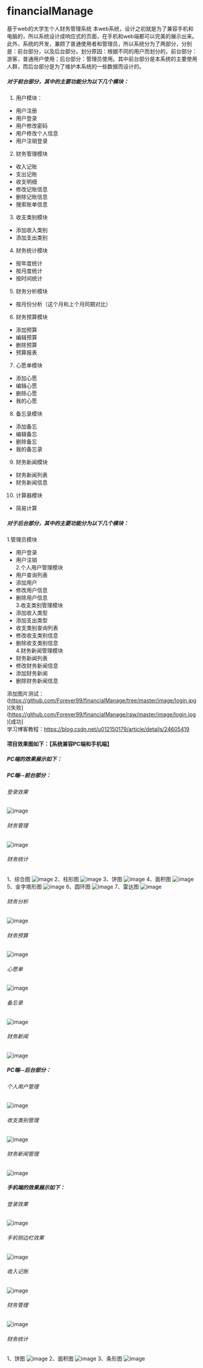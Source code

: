 # financialManage
基于web的大学生个人财务管理系统
本web系统，设计之初就是为了兼容手机和电脑的，所以系统设计成响应式的页面，在手机和web端都可以完美的展示出来。
此外，系统的开发，兼顾了普通使用者和管理员，所以系统分为了两部分，分别是：前台部分，以及后台部分。划分原因：根据不同的用户而划分的，前台部分：游客，普通用户使用；后台部分：管理员使用。其中前台部分是本系统的主要使用人群，而后台部分是为了维护本系统的一些数据而设计的。
##### 对于前台部分，其中的主要功能分为以下几个模块：<br/>
1.	用户模块：
*	 用户注册
*	 用户登录
*	 用户修改密码
*	 用户修改个人信息
*	 用户注销登录
2.	财务管理模块
*	 收入记账
*  支出记账
*	 收支明细
*	 修改记账信息
*	 删除记账信息  
*	 搜索账单信息
3.	收支类别模块
*	 添加收入类别
*	 添加支出类别
4.	财务统计模块
*	 按年度统计
*	 按月度统计
*	 按时间统计
5.	财务分析模块
*	 按月份分析（这个月和上个月同期对比）
6.	财务预算模块
*	 添加预算
*	 编辑预算
*	 删除预算
*	 预算报表
7.	心愿单模块
*	 添加心愿
*	 编辑心愿
*	 删除心愿
*	 我的心愿
8.	备忘录模块
*	 添加备忘
*	 编辑备忘
*	 删除备忘
*	 我的备忘录
9.	财务新闻模块
*	 财务新闻列表
*	 财务新闻信息
10.	计算器模块
*	 简易计算

##### 对于后台部分，其中的主要功能分为以下几个模块：<br/>
1.管理员模块
*	 用户登录
*	 用户注销<br/>
2.个人用户管理模块
*	 用户查询列表
*	 添加用户
*	 修改用户信息
*	 删除用户信息<br/>
3.收支类别管理模块
*	 添加收入类型
*	 添加支出类型
*	 收支类别查询列表
*	 修改收支类别信息
*	 删除收支类别信息<br/>
4.财务新闻管理模块
*	 财务新闻列表
*	 修改财务新闻信息
*	 添加财务新闻
*	 删除财务新闻信息<br/>

添加图片测试：
(https://github.com/Forever99/financialManage/tree/master/image/login.jpg)[失败]
(https://github.com/Forever99/financialManage/raw/master/image/login.jpg)[成功]   
学习博客教程：https://blog.csdn.net/u012150179/article/details/24605419

#### 项目效果图如下：【系统兼容PC端和手机端】<br/>
##### PC端的效果展示如下：<br/>
##### PC端--前台部分：
###### 登录效果
![image](https://github.com/Forever99/financialManage/raw/master/image/login.jpg)
###### 财务管理
![image](https://github.com/Forever99/financialManage/raw/master/image/financialManage.jpg)
###### 财务统计<br/>
1、综合图
![image](https://github.com/Forever99/financialManage/raw/master/image/financialCount.jpg)
2、柱形图
![image](https://github.com/Forever99/financialManage/raw/master/image/financialCount2.jpg)
3、饼图
![image](https://github.com/Forever99/financialManage/raw/master/image/financialCount3.jpg)
4、面积图
![image](https://github.com/Forever99/financialManage/raw/master/image/financialCount4.jpg)
5、金字塔形图
![image](https://github.com/Forever99/financialManage/raw/master/image/financialCount5.jpg)
6、圆环图
![image](https://github.com/Forever99/financialManage/raw/master/image/financialCount6.jpg)
7、雷达图
![image](https://github.com/Forever99/financialManage/raw/master/image/financialCount7.jpg)
###### 财务分析
![image](https://github.com/Forever99/financialManage/raw/master/image/financialAnalysis.jpg)
###### 财务预算 
![image](https://github.com/Forever99/financialManage/raw/master/image/financialBudget.jpg)
###### 心愿单
![image](https://github.com/Forever99/financialManage/raw/master/image/wishlist.jpg)
###### 备忘录
![image](https://github.com/Forever99/financialManage/raw/master/image/memorandum.jpg)
###### 财务新闻
![image](https://github.com/Forever99/financialManage/raw/master/image/financialNews.jpg)

##### PC端--后台部分：
###### 个人用户管理
![image](https://github.com/Forever99/financialManage/raw/master/image/userManage.jpg)
###### 收支类别管理
![image](https://github.com/Forever99/financialManage/raw/master/image/categoryManage.jpg)
###### 财务新闻管理
![image](https://github.com/Forever99/financialManage/raw/master/image/newsManage.jpg)

##### 手机端的效果展示如下：<br/>
###### 登录效果
![image](https://github.com/Forever99/financialManage/raw/master/image/phone_login.jpg)
###### 手机侧边栏效果
![image](https://github.com/Forever99/financialManage/raw/master/image/phone_navbar.jpg)
###### 收入记账
![image](https://github.com/Forever99/financialManage/raw/master/image/phone_income.jpg)
###### 财务管理
![image](https://github.com/Forever99/financialManage/raw/master/image/phone_financialManage.jpg)
###### 财务统计
1、饼图
![image](https://github.com/Forever99/financialManage/raw/master/image/phone_financialCount1.jpg)
2、面积图
![image](https://github.com/Forever99/financialManage/raw/master/image/phone_financialCount2.jpg)
3、条形图
![image](https://github.com/Forever99/financialManage/raw/master/image/phone_financialCount1.jpg)
